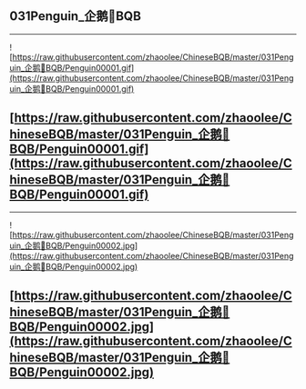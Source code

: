 
## 031Penguin_企鹅🐧BQB

---
![https://raw.githubusercontent.com/zhaoolee/ChineseBQB/master/031Penguin_企鹅🐧BQB/Penguin00001.gif](https://raw.githubusercontent.com/zhaoolee/ChineseBQB/master/031Penguin_企鹅🐧BQB/Penguin00001.gif)

[https://raw.githubusercontent.com/zhaoolee/ChineseBQB/master/031Penguin_企鹅🐧BQB/Penguin00001.gif](https://raw.githubusercontent.com/zhaoolee/ChineseBQB/master/031Penguin_企鹅🐧BQB/Penguin00001.gif)
---

---
![https://raw.githubusercontent.com/zhaoolee/ChineseBQB/master/031Penguin_企鹅🐧BQB/Penguin00002.jpg](https://raw.githubusercontent.com/zhaoolee/ChineseBQB/master/031Penguin_企鹅🐧BQB/Penguin00002.jpg)

[https://raw.githubusercontent.com/zhaoolee/ChineseBQB/master/031Penguin_企鹅🐧BQB/Penguin00002.jpg](https://raw.githubusercontent.com/zhaoolee/ChineseBQB/master/031Penguin_企鹅🐧BQB/Penguin00002.jpg)
---
